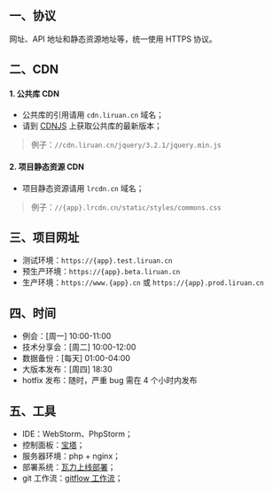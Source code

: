 ## 一、协议
网址、API 地址和静态资源地址等，统一使用 HTTPS 协议。

## 二、CDN
#### 1. 公共库 CDN
- 公共库的引用请用 `cdn.liruan.cn` 域名；
- 请到 [CDNJS](https://cdnjs.com/) 上获取公共库的最新版本；
> 例子：`//cdn.liruan.cn/jquery/3.2.1/jquery.min.js`

#### 2. 项目静态资源 CDN
- 项目静态资源请用 `lrcdn.cn` 域名；
> 例子：`//{app}.lrcdn.cn/static/styles/commons.css`

## 三、项目网址
- 测试环境：`https://{app}.test.liruan.cn`
- 预生产环境：`https://{app}.beta.liruan.cn`
- 生产环境：`https://www.{app}.cn` 或 `https://{app}.prod.liruan.cn`

## 四、时间
- 例会：[周一]  10:00-11:00
- 技术分享会：[周二]  10:00-12:00
- 数据备份：[每天]  01:00-04:00
- 大版本发布：[周四]  18:30
- hotfix 发布：随时，严重 bug 需在 4 个小时内发布

## 五、工具
- IDE：WebStorm、PhpStorm；
- 控制面板：[宝塔](https://www.bt.cn/)；
- 服务器环境：php + nginx；
- 部署系统：[瓦力上线部署](https://walle-web.io/)；
- git 工作流：[gitflow 工作流](https://github.com/zhaotoday/product-workflow)；
